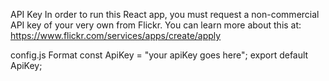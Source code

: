 API Key
In order to run this React app, you must request a non-commercial API key of your very own from Flickr. You can learn more about this at: https://www.flickr.com/services/apps/create/apply

config.js Format
const ApiKey = "your apiKey goes here"; export default ApiKey;

